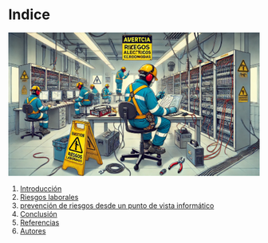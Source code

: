 # Indice

![Riesgos laborales en la informática](img/riesgosLaborales.jpg)


1. [Introducción](introduccion.md)
2. [Riesgos laborales](riesgosLaborales.md)
3. [prevención de riesgos desde un punto de vista informático](prevencionRiesgos.md)
4. [Conclusión]()
5. [Referencias]()
6. [Autores]()


